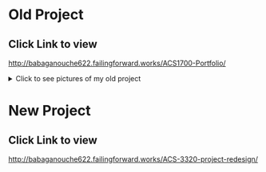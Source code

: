 # Old Project 

## Click Link to view 
http://babaganouche622.failingforward.works/ACS1700-Portfolio/

<details>
<summary>Click to see pictures of my old project</summary>

![Old Title](images/old-title.png)
![Single Card](images/single-card.png)
![Hover Effect](images/hover.png)

</details>

# New Project

## Click Link to view

http://babaganouche622.failingforward.works/ACS-3320-project-redesign/
